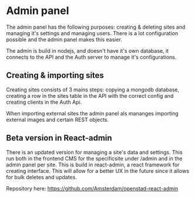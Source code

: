 # Admin panel

The admin panel has the following purposes: creating & deleting sites and managing it's settings and managing users. There is a lot configuration possible and the admin panel makes this easier.

The admin is build in nodejs, and doesn't have it's own database, it connects to the API and the Auth server to manage it's configurations. 

## Creating & importing sites

Creating sites consists of 3 mains steps: copying a mongodb database, creating a row in the sites table in the API with the correct config and creating clients in the Auth Api.

When importing external sites the admin panel als mananges importing external images and certain REST objects.

## Beta version in React-admin
There is an updated version for managing a site's data and settings. This run both in the frontend CMS for the specificsite under /admin and in the admin panel per site. This is build in react-admin, a react framework for creating interface. This will allow for a better UX in the future since it allows for bulk deletes and updates.

Repository here:
https://github.com/Amsterdam/openstad-react-admin 
